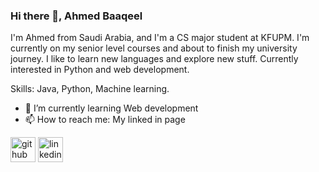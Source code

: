 ### Hi there 👋, Ahmed Baaqeel

I'm Ahmed from Saudi Arabia, and I'm a CS major student at KFUPM.  I'm currently on my senior level courses and about to finish my university journey. I like to learn new languages and explore new stuff. Currently interested in Python and web development.

Skills: Java, Python, Machine learning.

- 🌱 I’m currently learning Web development  
- 📫 How to reach me: My linked in page  


[<img src='https://cdn.jsdelivr.net/npm/simple-icons@3.0.1/icons/github.svg' alt='github' height='40'>](https://github.com/Ahmedbaaqeel)  [<img src='https://cdn.jsdelivr.net/npm/simple-icons@3.0.1/icons/linkedin.svg' alt='linkedin' height='40'>](https://www.linkedin.com/in/ahmad-baaqeel)
